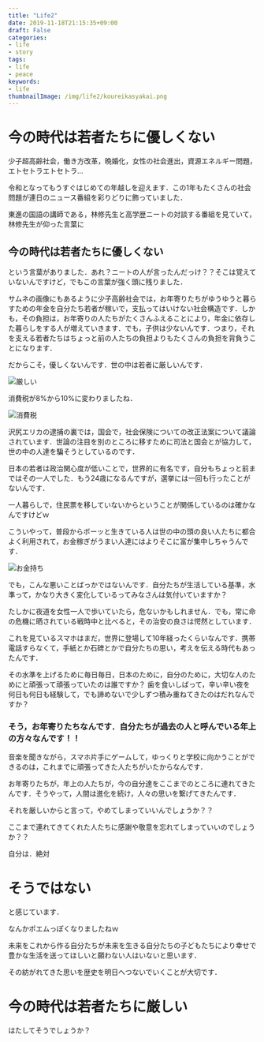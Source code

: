 ```yaml
---
title: "Life2"
date: 2019-11-18T21:15:35+09:00
draft: False
categories:
- life
- story
tags:
- life
- peace
keywords:
- life
thumbnailImage: /img/life2/koureikasyakai.png
---
```


<!--more-->

# 今の時代は若者たちに優しくない

少子超高齢社会，働き方改革，晩婚化，女性の社会進出，資源エネルギー問題，エトセトラエトセトラ...

令和となってもうすぐはじめての年越しを迎えます．この1年もたくさんの社会問題が連日のニュース番組を彩りどりに飾っていました．

東進の国語の講師である，林修先生と高学歴ニートの対談する番組を見ていて，林修先生が仰った言葉に

## 今の時代は若者たちに優しくない

という言葉がありました．あれ？ニートの人が言ったんだっけ？？そこは覚えていないんですけど，でもこの言葉が強く頭に残りました．

サムネの画像にもあるように少子高齢社会では，お年寄りたちがゆうゆうと暮らすための年金を自分たち若者が稼いで，支払ってはいけない社会構造です．しかも，その負担は，お年寄りの人たちがたくさんふえることにより，年金に依存した暮らしをする人が増えていきます．でも，子供は少ないんです．つまり，それを支える若者たちはちょっと前の人たちの負担よりもたくさんの負担を背負うことになります．

だからこそ，優しくないんです．世の中は若者に厳しいんです．

![厳しい](/img/life2/koureikasyakai.png)

消費税が8%から10%に変わりましたね．

![消費税](/img/life2/syouhizei_zouzei_shinpai_people.png)

沢尻エリカの逮捕の裏では，国会で，社会保険についての改正法案について議論されています．世論の注目を別のところに移すために司法と国会とが協力して，世の中の人達を騙そうとしているのです．

日本の若者は政治関心度が低いことで，世界的に有名です，自分もちょっと前まではその一人でした．もう24歳になるんですが，選挙には一回も行ったことがないんです．

一人暮らしで，住民票を移していないからということが関係しているのは確かなんですけどｗ

こういやって，普段からボーッと生きている人は世の中の頭の良い人たちに都合よく利用されて，お金稼ぎがうまい人達にはよりそこに富が集中しちゃうんです．

![お金持ち](/img/life2/money_okanemochi.png)

でも，こんな悪いことばっかではないんです．自分たちが生活している基準，水準って，かなり大きく変化しているってみなさんは気付いていますか？

たしかに夜道を女性一人で歩いていたら，危ないかもしれません．でも，常に命の危機に晒されている戦時中と比べると，その治安の良さは愕然としています．

これを見ているスマホはまだ，世界に登場して10年経ったくらいなんです．携帯電話すらなくて，手紙とか石碑とかで自分たちの思い，考えを伝える時代もあったんです．

その水準を上げるために毎日毎日，日本のために，自分のために，大切な人のためにと頑張って頑張っていたのは誰ですか？
歯を食いしばって，辛い辛い夜を何日も何日も経験して，でも諦めないで少しずつ積み重ねてきたのはだれなんですか？

### そう，お年寄りたちなんです．自分たちが過去の人と呼んでいる年上の方々なんです！！

音楽を聞きながら，スマホ片手にゲームして，ゆっくりと学校に向かうことができるのは，これまでに頑張ってきた人たちがいたからなんです．

お年寄りたちが，年上の人たちが，今の自分達をここまでのところに連れてきたんです．そうやって，人間は進化を続け，人々の思いを繋げてきたんです．

それを厳しいからと言って，やめてしまっていいんでしょうか？？

ここまで連れてきてくれた人たちに感謝や敬意を忘れてしまっていいのでしょうか？？

自分は．絶対


# そうではない

と感じています．

なんかポエムっぽくなりましたねｗ

未来をこれから作る自分たちが未来を生きる自分たちの子どもたちにより幸せで豊かな生活を送ってほしいと願わない人はいないと思います．

その紡がれてきた思いを歴史を明日へつないでいくことが大切です．

# 今の時代は若者たちに厳しい

はたしてそうでしょうか？
